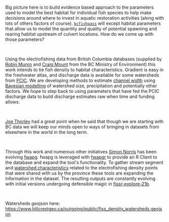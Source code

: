 Big picture here is to build evidence based approach to the parameters used to model the best habitat for individual fish species to help make decisions around where to invest in aquatic restoration activities (along with lots of others factors of course).  [`bcfishpass`](https://github.com/smnorris/bcfishpass/tree/main/02_model/parameters_newgraph) will except habitat parameters that allow us to model the quantity and quality of potential spawning and rearing habitat upstream of culvert locations. How do we come up with those parameters? 

<br>

Using the electrofishing data from British Columbia databases (supplied by [Robin Munro](https://dir.gov.bc.ca/gtds.cgi?esearch=&updateRequest=&view=detailed&sortBy=name&for=people&attribute=display+name&matchMethod=is&searchString=Robin+Munro&objectId=125664) and [Craig Mount](dir.gov.bc.ca/gtds.cgi?esearch=&updateRequest=&view=detailed&sortBy=name&for=people&attribute=display+name&matchMethod=is&searchString=Craig+Mount&objectId=75558) from the BC Ministry of Environment) this work intends to tie fish density to habitat characteristics. Gradient is easy in the freshwater atlas, and discharge data is available for some watersheds from [PCIC](https://www.pacificclimate.org/data/gridded-hydrologic-model-output).  We are developing methods to estimate [channel width](https://github.com/smnorris/bcfishpass/tree/main/01_prep/habitat/02_channel_width) using [Bayesian modelling](https://www.poissonconsulting.ca/temporary-hidden-link/859859031/channel-width-21b/) of watershed size, precipitation and potentially other factors. We hope to step back to using parameters that have fed the PCIC discharge data to build discharge estimates raw when time and funding allows. 

<br>

[Joe Thorley](https://github.com/poissonconsulting) had a great point when he said that though we are starting with BC data we will keep our minds open to ways of bringing in datasets from elsewhere in the world in the long term. 

<br>

Through this work and numerous other initiatives [Simon Norris](https://github.com/smnorris) has been evolving [fwapg](https://github.com/smnorris/fwapg). fwapg is leveraged with [fwapgr](https://github.com/poissonconsulting/fwapgr) to provide an R Client to the database and expand the tool's functionality. To gather stream segment and [watershed characteristics](https://github.com/smnorris/fissr_explore/tree/master/scripts) related to the electrofishing density points that were shared with us by the province these tools are expanding the information in the dataset. The resulting outputs are constantly evolving with initial versions undergoing defensible magic in [fissr-explore-21b](https://github.com/poissonconsulting/fissr-explore-21b).

<br>

Watersheds geojson here: https://www.hillcrestgeo.ca/outgoing/public/fiss_density_watersheds.geojson
